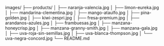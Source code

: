 images/
├── products/
│   ├── naranja-valencia.jpg
│   ├── limon-eureka.jpg
│   ├── mandarina-clementina.jpg
│   ├── mango-ataulfo.jpg
│   ├── pina-golden.jpg
│   ├── kiwi-zespri.jpg
│   ├── fresa-premium.jpg
│   ├── arandanos-azules.jpg
│   ├── frambuesas.jpg
│   ├── manzana-honeycrisp.jpg
│   ├── manzana-granny-smith.jpg
│   ├── manzana-gala.jpg
│   ├── uva-roja-sin-semillas.jpg
│   ├── uva-blanca-thompson.jpg
│   └── uva-negra-concord.jpg
└── README.md
